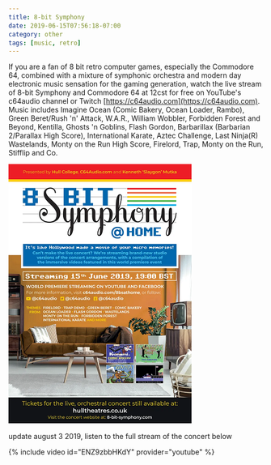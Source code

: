 ```yaml
---
title: 8-bit Symphony
date: 2019-06-15T07:56:18-07:00
category: other 
tags: [music, retro]
---
```


If you are a fan of 8 bit retro computer games, especially the Commodore 64, combined with a mixture of symphonic orchestra and modern day electronic music sensation for the gaming generation, watch the live stream of 8-bit Symphony and Commodore 64 at 12cst for free on YouTube's c64audio channel or Twitch [https://c64audio.com](https://c64audio.com). Music includes Imagine Ocean (Comic Bakery, Ocean Loader, Rambo), Green Beret/Rush 'n' Attack, W.A.R., William Wobbler, Forbidden Forest and Beyond, Kentilla, Ghosts 'n Goblins, Flash Gordon, Barbarillax (Barbarian 2/Parallax High Score), International Karate, Aztec Challenge, Last Ninja(R) Wastelands, Monty on the Run High Score, Firelord, Trap, Monty on the Run, Stifflip and Co.

![image1](/assets/images/events/8bs-athome-991px_1_orig.png)

update august 3 2019, listen to the full stream of the concert below

{% include video id="ENZ9zbbHKdY" provider="youtube" %}